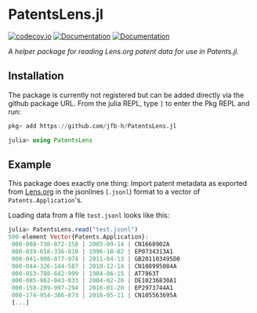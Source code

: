 # PatentsLens.jl

[![codecov.io](http://codecov.io/github/jfb-h/PatentsLens.jl/coverage.svg?branch=master)](http://codecov.io/github/jfb-h/PatentsLens.jl?branch=master)
[![Documentation](https://img.shields.io/badge/docs-stable-blue.svg)](https://jfb-h.github.io/PatentsLens.jl/stable)
[![Documentation](https://img.shields.io/badge/docs-dev-blue.svg)](https://jfb-h.github.io/PatentsLens.jl/dev)


*A helper package for reading Lens.org patent data for use in Patents.jl.*

## Installation

The package is currently not registered but can be added directly via the github package URL.
From the julia REPL, type `]` to enter the Pkg REPL and run:

```julia 
pkg> add https://github.com/jfb-h/PatentsLens.jl

julia> using PatentsLens
``` 

## Example

This package does exactly one thing: Import patent metadata as exported from [Lens.org](https://www.lens.org/) in the jsonlines (`.jsonl`) format to a vector of `Patents.Application`'s. 

Loading data from a file `test.jsonl` looks like this:

```julia
julia> PatentsLens.read("test.jsonl")
500-element Vector{Patents.Application}:
 000-008-730-872-158 | 2005-09-14 | CN1668902A
 000-039-658-336-810 | 1996-10-02 | EP0734313A1
 000-041-908-077-974 | 2011-04-13 | GB201103495D0
 000-044-326-144-587 | 2018-12-14 | CN108995084A
 000-053-788-642-999 | 1984-06-15 | AT7863T
 000-085-962-043-833 | 2004-02-26 | DE10236830A1
 000-158-289-997-294 | 2016-01-20 | EP2973744A1
 000-174-954-386-873 | 2016-05-11 | CN105563695A
 [...]
```

